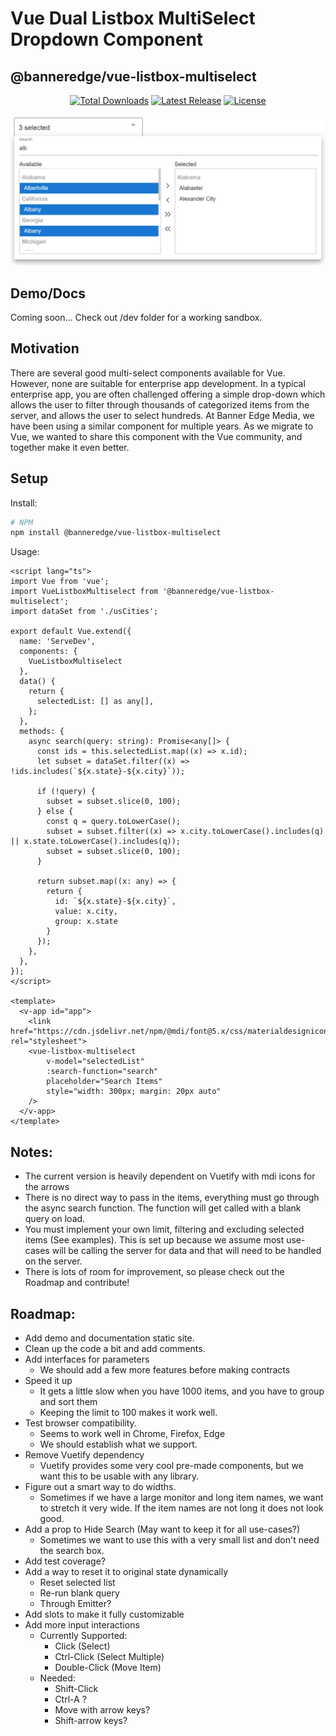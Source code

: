 #  Vue Dual Listbox MultiSelect Dropdown Component
## @banneredge/vue-listbox-multiselect
<p align="center">
    <a href="https://www.npmjs.com/package/@banneredge/vue-listbox-multiselect"><img src="https://img.shields.io/npm/dt/@banneredge/vue-listbox-multiselect.svg" alt="Total Downloads"></a>
    <a href="https://www.npmjs.com/package/@banneredge/vue-listbox-multiselect"><img src="https://img.shields.io/npm/v/@banneredge/vue-listbox-multiselect.svg" alt="Latest Release"></a>
    <a href="https://github.com/banner-edge-media/vue-listbox-multiselect/blob/master/LICENSE"><img src="https://img.shields.io/npm/l/@banneredge/vue-listbox-multiselect.svg" alt="License"></a>
</p>

![Preview](preview.png)

## Demo/Docs

Coming soon... Check out /dev folder for a working sandbox.

## Motivation

There are several good multi-select components available for Vue. However, none are suitable for enterprise app development. In a typical enterprise app, you are often challenged offering a simple drop-down which allows the user to filter through thousands of categorized items from the server, and allows the user to select hundreds. At Banner Edge Media, we have been using a similar component for multiple years. As we migrate to Vue, we wanted to share this component with the Vue community, and together make it even better.  

## Setup
Install:
```bash
# NPM
npm install @banneredge/vue-listbox-multiselect
```

Usage:
```vue
<script lang="ts">
import Vue from 'vue';
import VueListboxMultiselect from '@banneredge/vue-listbox-multiselect';
import dataSet from './usCities';

export default Vue.extend({
  name: 'ServeDev',
  components: {
    VueListboxMultiselect
  },
  data() {
    return {
      selectedList: [] as any[],
    };
  },
  methods: {
    async search(query: string): Promise<any[]> {
      const ids = this.selectedList.map((x) => x.id);
      let subset = dataSet.filter((x) => !ids.includes(`${x.state}-${x.city}`));

      if (!query) {
        subset = subset.slice(0, 100);
      } else {
        const q = query.toLowerCase();
        subset = subset.filter((x) => x.city.toLowerCase().includes(q) || x.state.toLowerCase().includes(q));
        subset = subset.slice(0, 100);
      }

      return subset.map((x: any) => {
        return {
          id: `${x.state}-${x.city}`,
          value: x.city,
          group: x.state
        }
      });
    },
  },
});
</script>

<template>
  <v-app id="app">
    <link href="https://cdn.jsdelivr.net/npm/@mdi/font@5.x/css/materialdesignicons.min.css" rel="stylesheet">
    <vue-listbox-multiselect
        v-model="selectedList"
        :search-function="search"
        placeholder="Search Items"
        style="width: 300px; margin: 20px auto"
    />
  </v-app>
</template>
```
## Notes:
* The current version is heavily dependent on Vuetify with mdi icons for the arrows
* There is no direct way to pass in the items, everything must go through the async search function. The function will get called with a blank query on load.
* You must implement your own limit, filtering and excluding selected items (See examples). This is set up because we assume most use-cases will be calling the server for data and that will need to be handled on the server.
* There is lots of room for improvement, so please check out the Roadmap and contribute!

## Roadmap:
* Add demo and documentation static site.
* Clean up the code a bit and add comments.
* Add interfaces for parameters
    * We should add a few more features before making contracts
* Speed it up
    * It gets a little slow when you have 1000 items, and you have to group and sort them
    * Keeping the limit to 100 makes it work well.
* Test browser compatibility.
    * Seems to work well in Chrome, Firefox, Edge
    * We should establish what we support.
* Remove Vuetify dependency
    * Vuetify provides some very cool pre-made components, but we want this to be usable with any library.
* Figure out a smart way to do widths.
    * Sometimes if we have a large monitor and long item names, we want to stretch it very wide. If the item names are not long it does not look good.
* Add a prop to Hide Search (May want to keep it for all use-cases?)
    * Sometimes we want to use this with a very small list and don't need the search box.
* Add test coverage?
* Add a way to reset it to original state dynamically
    * Reset selected list
    * Re-run blank query
    * Through Emitter?
* Add slots to make it fully customizable
* Add more input interactions
    * Currently Supported:
        * Click (Select)
        * Ctrl-Click (Select Multiple)
        * Double-Click (Move Item)
    * Needed:
        * Shift-Click
        * Ctrl-A ?
        * Move with arrow keys?
        * Shift-arrow keys?
